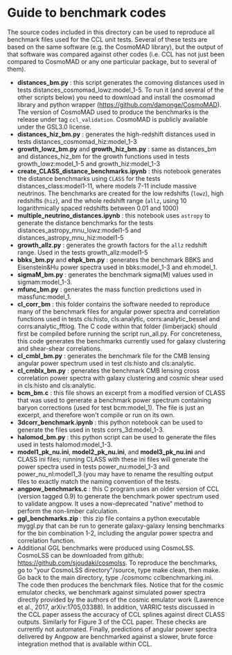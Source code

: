 # Guide to benchmark codes

The source codes included in this directory can be used to reproduce all benchmark files used for the CCL unit tests. Several of these tests are based on the same software (e.g. the CosmoMAD library), but the output of that software was compared against other codes (i.e. CCL has not just been compared to CosmoMAD or any one particular package, but to several of them).

* **distances_bm.py** : this script generates the comoving distances used in tests distances_cosmomad_lowz:model_1-5. To run it (and several of the other scripts below) you need to download and install the cosmomad library and python wrapper (https://github.com/damonge/CosmoMAD). The version of CosmoMAD used to produce the benchmarks is the release under tag `ccl_validation`. CosmoMAD is publicly available under the GSL3.0 license.
* **distances_hiz_bm.py** : generates the high-redshift distances used in tests distances_cosmomad_hiz:model_1-3
* **growth_lowz_bm.py** and **growth_hiz_bm.py** : same as distances_bm and distances_hiz_bm for the growth functions used in tests growth_lowz:model_1-5 and growth_hiz:model_1-3
* **create_CLASS_distance_benchmarks.ipynb** : this notebook generates the distance benchmarks using `CLASS` for the tests distances_class:model1-11, where models 7-11 include massive neutrinos. The benchmarks are created for the low redshifts (`lowz`), high redshifts (`hiz`), and the whole redshift range (`allz`, using 10 logarithmically spaced redshifts between 0.01 and 1000)
* **multiple_neutrino_distances.ipynb** : this notebook uses `astropy` to generate the distance benchmarks for the tests distances_astropy_mnu_lowz:model1-5 and distances_astropy_mnu_hiz:model1-5
* **growth_allz.py** : generates the growth factors for the `allz` redshift range. Used in the tests growth_allz:model1-5
* **bbks_bm.py** and **ehpk_bm.py** : generates the benchmark BBKS and Eisenstein&Hu power spectra used in bbks:model_1-3 and eh:model_1.
* **sigmaM_bm.py** : generates the benchmark sigma(M) values used in sigmam:model_1-3.
* **mfunc_bm.py** : generates the mass function predictions used in massfunc:model_1.
* **cl_corr_bm** : this folder contains the software needed to reproduce many of the benchmark files for angular power spectra and correlation functions used in tests cls:histo, cls:analytic, corrs:analytic_bessel and corrs:analytic_fftlog. The C code within that folder (limberjack) should first be compiled before running the script run_all.py. For concreteness, this code generates the benchmarks currently used for galaxy clustering and shear-shear correlations.
* **cl_cmbl_bm.py** : generates the benchmark file for the CMB lensing angular power spectrum used in test cls:histo and cls:analytic.
* **cl_cmblx_bm.py** : generates the benchmark CMB lensing cross correlation power spectra with galaxy clustering and cosmic shear used in cls:histo and cls:analytic. 
* **bcm_bm.c** : this file shows an excerpt from a modified version of CLASS that was used to generate a benchmark power spectrum containing baryon corrections (used for test bcm:model_1). The file is just an excerpt, and therefore won't compile or run on its own.
* **3dcorr_benchmark.ipynb** : this python notebook can be used to generate the files used in tests corrs_3d:model_1-3.
* **halomod_bm.py** : this python script can be used to generate the files used in tests halomod:model_1-3.
* **model1_pk_nu.ini**, **model2_pk_nu.ini**, and **model3_pk_nu.ini** and CLASS ini files; running CLASS with these ini files will generate the power spectra used in tests power_nu:model_1-3 and power_nu_nl:model1_3 (you may have to rename the resulting output files to exactly match the naming convention of the tests.
* **angpow_benchmarks.c** : this C program uses an older version of CCL (version tagged 0.9) to generate the benchmark power spectrum used to validate angpow. It uses a now-deprecated "native" method to perform the non-limber calculation.
* **ggl_benchmarks.zip** : this zip file contains a python executable myggl.py that can be run to generate galaxy-galaxy lensing benchmarks for the bin combination 1-2, including the angular power spectra and correlation function. 
* Additional GGL benchmarks were produced using CosmoLSS. CosmoLSS can be downloaded from github: https://github.com/sjoudaki/cosmolss. To reproduce the benchmarks, go to "your CosmoLSS directory"/source, type make clean, then make. Go back to the main directory, type ./cosmomc cclbenchmarking.ini. The code then produces the benchmark files.
Notice that for the cosmic emulator checks, we benchmark against simulated power spectra directly provided by the authors of the cosmic emulator work (Lawrence et al., 2017, arXiv:1705,03388). In addition, VARRIC tests discussed in the CCL paper assess the accuracy of CCL splines against direct CLASS outputs. Similarly for Figure 3 of the CCL paper. These checks are currently not automated. Finally, predictions of angular power spectra delivered by Angpow are benchmarked against a slower, brute force integration method that is available within CCL.
